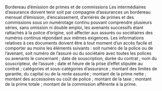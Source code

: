 Bordereau d’émission de primes et de commissions
Les intermédiaires d’assurance doivent tenir soit par compagnie d’assurances un bordereau mensuel d’émission, d’encaissement, d’arriérés de primes et des commissions sous un numérotage continu pouvant comprendre plusieurs séries, sans omission ni double emploi, les avenants successifs étant rattachés à la police d’origine, soit affecter aux assurés ou sociétaires des numéros continus répondant aux mêmes exigences.
Les informations relatives à ces documents doivent être à tout moment d’un accès facile et comporter au moins les éléments suivants :
soit numéro de la police ou de l’avenant, soit numéro de l’assuré ou du sociétaire avec toutes les polices ou avenants le concernant ;
date de souscription, durée du contrat ;
nom du souscripteur, de l’assuré ;
date et heure de la prise d’effet stipulée au contrat ;
catégories et sous-catégories d’assurance ;
montant des limites de garantie, du capital ou de la rente assurée ;
montant de la prime nette ;
montant des accessoires ou coût de police ;
montant de la taxe ;
montant de la prime totale ;
montant de la commission afférente à la prime.